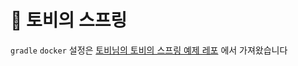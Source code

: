 # 🌱 토비의 스프링  

`gradle` `docker` 설정은 [토비님의 토비의 스프링 예제 레포](https://github.com/tobyilee/tobyspringin5) 에서 가져왔습니다  
